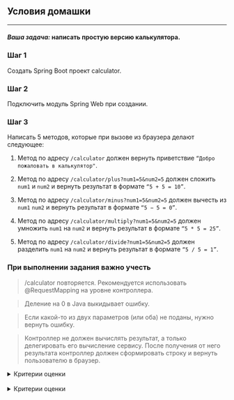 ## Условия домашки

---
#### _Ваша задача:_ написать простую версию калькулятора.

### Шаг 1

Создать Spring Boot проект calculator.

### Шаг 2

Подключить модуль Spring Web при создании.

### Шаг 3

Написать 5 методов, которые при вызове из браузера делают следующее:

1. Метод по адресу `/calculator` должен вернуть приветствие `“Добро пожаловать в калькулятор"`.

2. Метод по адресу `/calculator/plus?num1=5&num2=5` должен сложить `num1` и `num2` и вернуть результат в формате `“5 + 5 = 10”`.

3. Метод по адресу `/calculator/minus?num1=5&num2=5` должен вычесть из `num1` `num2` и вернуть результат в формате `“5 − 5 = 0”`.

4. Метод по адресу `/calculator/multiply?num1=5&num2=5` должен умножить `num1` на `num2` и вернуть результат в формате `“5 * 5 = 25”`.

5. Метод по адресу `/calculator/divide?num1=5&num2=5` должен разделить `num1` на `num2` и вернуть результат в формате `“5 / 5 = 1”`.

### При выполнении задания важно учесть
>/calculator повторяется. Рекомендуется использовать @RequestMapping на уровне контроллера.

>Деление на 0 в Java выкидывает ошибку.

>Если какой-то из двух параметров (или оба) не поданы, нужно вернуть ошибку.

>Контроллер не должен вычислять результат, а только делегировать его вычисление сервису. После получения от него результата контроллер должен сформировать строку и вернуть пользователю в браузер.
<details>
<summary>Критерии оценки</summary>

- Реализованы все методы.
- Корректная работа с параметрами (наличие и отсутствие).
- Корректная работа с аннотациями.
- Правильно применена архитектура MVC (нет вычислений в контроллере).
</details>

<br>

<details>
<summary>Критерии оценки</summary>

- [ ] Создан Spring Boot проект calculator.
- [ ] Подключен модуль Spring Web при создании.
- [ ] Метод приветствия реализован по адресу /calculator.
- [ ] Реализован метод калькулятора по адресу /calculator/plus?num1=5&num2=5.
- [ ] Реализован метод калькулятора по адресу /calculator/minus?num1=5&num2=5.
- [ ] Реализован метод калькулятора по адресу /calculator/multiply?num1=5&num2=5.
- [ ] Реализован метод калькулятора по адресу /calculator/divide?num1=5&num2=5.
- [ ] Учтена проверка деления на ноль.
- [ ] При выполнении цикла CRUD-операций (POST, GET, PUT, DELETE) не возвращается статус ответа 200.
- [ ] Соблюден паттерн MVC.
- [ ] Созданы пакеты model, serivce, controller.
- [ ] В методах контроллера отсутствует лишняя логика.
- [ ] Соблюдена инкапсуляция.
- [ ] Название метода начинается с глагола и описывает действия метода. Применяется принцип camelCase.
- [ ] Код успешно комплируется, и каждое действие расположено на отдельной строке.
- [ ] Использовано автоматическое форматирование кода.
- [ ] В репозитории отсутствуют лишние файлы.
- [ ] Переданная ссылка — это pull request.
- [ ] Отсутствуют избыточные блоки и переменные.
- [ ] Имена классов начинаются с большой буквы.
- [ ] Нет двойной вложенности.
- [ ] Соблюдена конвенциональная структура класса: поля, конструкторы, методы.
- [ ] Полям присвоены имена, которые отражают их суть.
- [ ] Все классы находятся в отдельном файле.
- [ ] Классы корректно распределены по пакетам.
- [ ] Отсутствуют лишние нефункциональные комментарии.
- [ ] Отсутствуют методы, оперирующие raw type.
- [ ] Повторяющийся хардкод вынесен в константы.
</details>